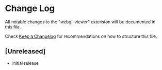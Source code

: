 # Change Log

All notable changes to the "webgl-viewer" extension will be documented in this file.

Check [Keep a Changelog](http://keepachangelog.com/) for recommendations on how to structure this file.

## [Unreleased]

- Initial release